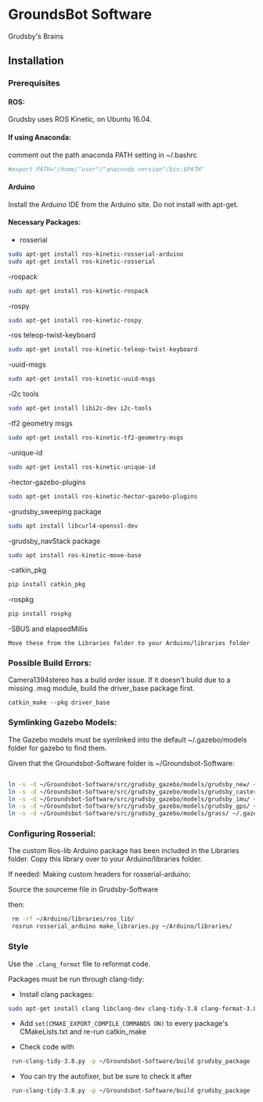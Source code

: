 # GroundsBot Software
Grudsby's Brains 

## Installation
### Prerequisites
#### ROS:
Grudsby uses ROS Kinetic, on Ubuntu 16.04.

#### If using Anaconda:
comment out the path anaconda PATH setting in ~/.bashrc
```bash
#export PATH="/home/"user"/"anaconda version"/bin:$PATH"
```
#### Arduino
Install the Arduino IDE from the Arduino site. Do not install with apt-get. 


#### Necessary Packages:
- rosserial 
```bash
sudo apt-get install ros-kinetic-rosserial-arduino
sudo apt-get install ros-kinetic-rosserial
```

-rospack
```bash
sudo apt-get install ros-kinetic-rospack
```

-rospy
```bash
sudo apt-get install ros-kinetic-rospy
```


-ros teleop-twist-keyboard
```bash
sudo apt-get install ros-kinetic-teleop-twist-keyboard
```

-uuid-msgs
```bash
sudo apt-get install ros-kinetic-uuid-msgs
```

-i2c tools 
```bash
sudo apt-get install libi2c-dev i2c-tools
```

-tf2 geometry msgs
```bash
sudo apt-get install ros-kinetic-tf2-geometry-msgs 
```

-unique-id
```bash
sudo apt-get install ros-kinetic-unique-id
```

-hector-gazebo-plugins
```bash
sudo apt-get install ros-kinetic-hector-gazebo-plugins 
```

-grudsby_sweeping package
```bash
sudo apt install libcurl4-openssl-dev
```

-grudsby_navStack package
```bash
sudo apt install ros-kinetic-move-base
```

-catkin_pkg
```bash
pip install catkin_pkg
```

-rospkg 
```bash
pip install rospkg
```

-SBUS and elapsedMillis 
```
Move these from the Libraries folder to your Arduino/libraries folder
```

### Possible Build Errors:
Camera1394stereo has a build order issue. If it doesn't build due to a missing .msg module, build the driver_base package first. 
```
catkin_make --pkg driver_base
```


### Symlinking Gazebo Models:
The Gazebo models must be symlinked into the default ~/.gazebo/models folder for gazebo to find them. 

Given that the Groundsbot-Software folder is ~/Groundsbot-Software: 

```bash

ln -s -d ~/Groundsbot-Software/src/grudsby_gazebo/models/grudsby_new/ ~/.gazebo/models/grudsby_new/
ln -s -d ~/Groundsbot-Software/src/grudsby_gazebo/models/grudsby_caster/ ~/.gazebo/models/grudsby_caster/
ln -s -d ~/Groundsbot-Software/src/grudsby_gazebo/models/grudsby_imu/ ~/.gazebo/models/grudsby_imu/
ln -s -d ~/Groundsbot-Software/src/grudsby_gazebo/models/grudsby_gps/ ~/.gazebo/models/grudsby_gps/
ln -s -d ~/Groundsbot-Software/src/grudsby_gazebo/models/grass/ ~/.gazebo/models/grass/
```

### Configuring Rosserial:
The custom Ros-lib Arduino package has been included in the Libraries folder.
Copy this library over to your Arduino/libraries folder.

If needed:
Making custom headers for rosserial-arduino:

Source the sourceme file in Grudsby-Software

then:
```bash 
 rm -rf ~/Arduino/libraries/ros_lib/
 rosrun rosserial_arduino make_libraries.py ~/Arduino/libraries/
```

### Style
Use the ```.clang_format``` file to reformat code. 

Packages must be run through clang-tidy: 

- Install clang packages: 
```bash
sudo apt-get install clang libclang-dev clang-tidy-3.8 clang-format-3.8
```

- Add ```set(CMAKE_EXPORT_COMPILE_COMMANDS ON)``` to every package's CMakeLists.txt and re-run catkin_make

- Check code with 
```bash
 run-clang-tidy-3.8.py -p ~/Groundsbot-Software/build grudsby_package 
```
- You can try the autofixer, but be sure to check it after
```bash
 run-clang-tidy-3.8.py -p ~/Groundsbot-Software/build grudsby_package -fix
```





